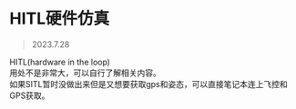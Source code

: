# HITL硬件仿真
> 2023.7.28

HITL(hardware in the loop)  
用处不是非常大，可以自行了解相关内容。  
如果SITL暂时没做出来但是又想要获取gps和姿态，可以直接笔记本连上飞控和GPS获取。